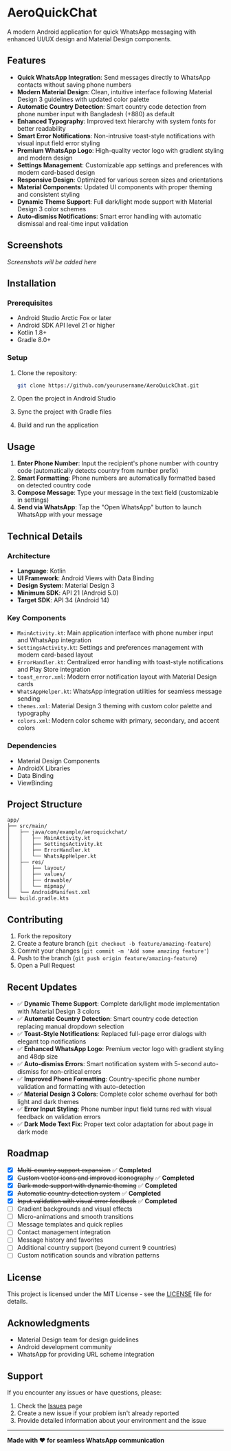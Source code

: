 # AeroQuickChat

A modern Android application for quick WhatsApp messaging with enhanced UI/UX design and Material Design components.

## Features

- **Quick WhatsApp Integration**: Send messages directly to WhatsApp contacts without saving phone numbers
- **Modern Material Design**: Clean, intuitive interface following Material Design 3 guidelines with updated color palette
- **Automatic Country Detection**: Smart country code detection from phone number input with Bangladesh (+880) as default
- **Enhanced Typography**: Improved text hierarchy with system fonts for better readability
- **Smart Error Notifications**: Non-intrusive toast-style notifications with visual input field error styling
- **Premium WhatsApp Logo**: High-quality vector logo with gradient styling and modern design
- **Settings Management**: Customizable app settings and preferences with modern card-based design
- **Responsive Design**: Optimized for various screen sizes and orientations
- **Material Components**: Updated UI components with proper theming and consistent styling
- **Dynamic Theme Support**: Full dark/light mode support with Material Design 3 color schemes
- **Auto-dismiss Notifications**: Smart error handling with automatic dismissal and real-time input validation

## Screenshots

*Screenshots will be added here*

## Installation

### Prerequisites

- Android Studio Arctic Fox or later
- Android SDK API level 21 or higher
- Kotlin 1.8+
- Gradle 8.0+

### Setup

1. Clone the repository:
   ```bash
   git clone https://github.com/yourusername/AeroQuickChat.git
   ```

2. Open the project in Android Studio

3. Sync the project with Gradle files

4. Build and run the application

## Usage

1. **Enter Phone Number**: Input the recipient's phone number with country code (automatically detects country from number prefix)
2. **Smart Formatting**: Phone numbers are automatically formatted based on detected country code
3. **Compose Message**: Type your message in the text field (customizable in settings)
4. **Send via WhatsApp**: Tap the "Open WhatsApp" button to launch WhatsApp with your message

## Technical Details

### Architecture

- **Language**: Kotlin
- **UI Framework**: Android Views with Data Binding
- **Design System**: Material Design 3
- **Minimum SDK**: API 21 (Android 5.0)
- **Target SDK**: API 34 (Android 14)

### Key Components

- `MainActivity.kt`: Main application interface with phone number input and WhatsApp integration
- `SettingsActivity.kt`: Settings and preferences management with modern card-based layout
- `ErrorHandler.kt`: Centralized error handling with toast-style notifications and Play Store integration
- `toast_error.xml`: Modern error notification layout with Material Design cards
- `WhatsAppHelper.kt`: WhatsApp integration utilities for seamless message sending
- `themes.xml`: Material Design 3 theming with custom color palette and typography
- `colors.xml`: Modern color scheme with primary, secondary, and accent colors

### Dependencies

- Material Design Components
- AndroidX Libraries
- Data Binding
- ViewBinding

## Project Structure

```
app/
├── src/main/
│   ├── java/com/example/aeroquickchat/
│   │   ├── MainActivity.kt
│   │   ├── SettingsActivity.kt
│   │   ├── ErrorHandler.kt
│   │   └── WhatsAppHelper.kt
│   ├── res/
│   │   ├── layout/
│   │   ├── values/
│   │   ├── drawable/
│   │   └── mipmap/
│   └── AndroidManifest.xml
└── build.gradle.kts
```

## Contributing

1. Fork the repository
2. Create a feature branch (`git checkout -b feature/amazing-feature`)
3. Commit your changes (`git commit -m 'Add some amazing feature'`)
4. Push to the branch (`git push origin feature/amazing-feature`)
5. Open a Pull Request

## Recent Updates

- ✅ **Dynamic Theme Support**: Complete dark/light mode implementation with Material Design 3 colors
- ✅ **Automatic Country Detection**: Smart country code detection replacing manual dropdown selection
- ✅ **Toast-Style Notifications**: Replaced full-page error dialogs with elegant top notifications
- ✅ **Enhanced WhatsApp Logo**: Premium vector logo with gradient styling and 48dp size
- ✅ **Auto-dismiss Errors**: Smart notification system with 5-second auto-dismiss for non-critical errors
- ✅ **Improved Phone Formatting**: Country-specific phone number validation and formatting with auto-detection
- ✅ **Material Design 3 Colors**: Complete color scheme overhaul for both light and dark themes
- ✅ **Error Input Styling**: Phone number input field turns red with visual feedback on validation errors
- ✅ **Dark Mode Text Fix**: Proper text color adaptation for about page in dark mode

## Roadmap

- [x] ~~Multi-country support expansion~~ ✅ **Completed**
- [x] ~~Custom vector icons and improved iconography~~ ✅ **Completed**
- [x] ~~Dark mode support with dynamic theming~~ ✅ **Completed**
- [x] ~~Automatic country detection system~~ ✅ **Completed**
- [x] ~~Input validation with visual error feedback~~ ✅ **Completed**
- [ ] Gradient backgrounds and visual effects
- [ ] Micro-animations and smooth transitions
- [ ] Message templates and quick replies
- [ ] Contact management integration
- [ ] Message history and favorites
- [ ] Additional country support (beyond current 9 countries)
- [ ] Custom notification sounds and vibration patterns

## License

This project is licensed under the MIT License - see the [LICENSE](LICENSE) file for details.

## Acknowledgments

- Material Design team for design guidelines
- Android development community
- WhatsApp for providing URL scheme integration

## Support

If you encounter any issues or have questions, please:

1. Check the [Issues](https://github.com/yourusername/AeroQuickChat/issues) page
2. Create a new issue if your problem isn't already reported
3. Provide detailed information about your environment and the issue

---

**Made with ❤️ for seamless WhatsApp communication**